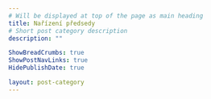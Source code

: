 ```yaml
---
# Will be displayed at top of the page as main heading
title: Nařízení předsedy
# Short post category description
description: ""

ShowBreadCrumbs: true
ShowPostNavLinks: true
HidePublishDate: true

layout: post-category
---
```

